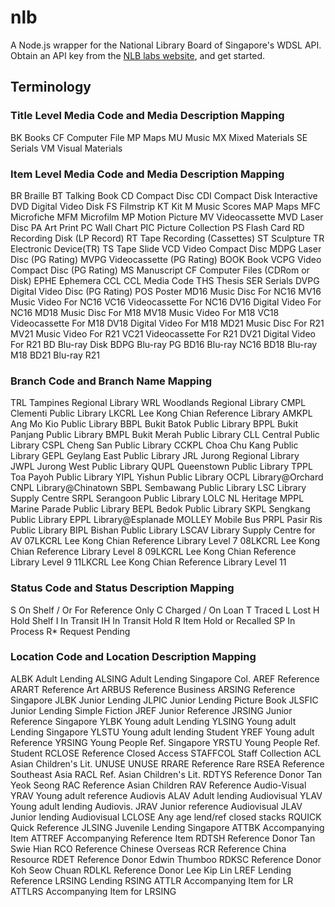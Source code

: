 # nlb

A Node.js wrapper for the National Library Board of Singapore's WDSL API. Obtain an API key from the [NLB labs website](http://www.nlb.gov.sg/labs/mash-create-collaborate/), and get started.

## Terminology

### Title Level Media Code and Media Description Mapping

BK Books
CF Computer File
MP Maps
MU Music
MX Mixed Materials
SE Serials
VM Visual Materials

### Item Level Media Code and Media Description Mapping

BR Braille
BT Talking Book
CD Compact Disc
CDI Compact Disk Interactive
DVD Digital Video Disk
FS Filmstrip
KT Kit
M Music Scores
MAP Maps
MFC Microfiche
MFM Microfilm
MP Motion Picture
MV Videocassette
MVD Laser Disc
PA Art Print
PC Wall Chart
PIC Picture Collection
PS Flash Card
RD Recording Disk (LP Record)
RT Tape Recording (Cassettes)
ST Sculpture
TR Electronic Device(TR)
TS Tape Slide
VCD Video Compact Disc
MDPG Laser Disc (PG Rating)
MVPG Videocassette (PG Rating)
BOOK Book
VCPG Video Compact Disc (PG Rating)
MS Manuscript
CF Computer Files (CDRom or Disk)
EPHE Ephemera
CCL CCL Media Code
THS Thesis
SER Serials
DVPG Digital Video Disc (PG Rating)
POS Poster
MD16 Music Disc For NC16
MV16 Music Video For NC16
VC16 Videocassette For NC16
DV16 Digital Video For NC16
MD18 Music Disc For M18
MV18 Music Video For M18
VC18 Videocassette For M18
DV18 Digital Video For M18
MD21 Music Disc For R21
MV21 Music Video For R21
VC21 Videocassette For R21
DV21 Digital Video For R21
BD Blu-ray Disk
BDPG Blu-ray PG
BD16 Blu-ray NC16
BD18 Blu-ray M18
BD21 Blu-ray R21

### Branch Code and Branch Name Mapping

TRL Tampines Regional Library
WRL Woodlands Regional Library
CMPL Clementi Public Library
LKCRL Lee Kong Chian Reference Library
AMKPL Ang Mo Kio Public Library
BBPL Bukit Batok Public Library
BPPL Bukit Panjang Public Library
BMPL Bukit Merah Public Library
CLL Central Public Library
CSPL Cheng San Public Library
CCKPL Choa Chu Kang Public Library
GEPL Geylang East Public Library
JRL Jurong Regional Library
JWPL Jurong West Public Library
QUPL Queenstown Public Library
TPPL Toa Payoh Public Library
YIPL Yishun Public Library
OCPL Library@Orchard
CNPL Library@Chinatown
SBPL Sembawang Public Library
LSC Library Supply Centre
SRPL Serangoon Public Library
LOLC NL Heritage
MPPL Marine Parade Public Library
BEPL Bedok Public Library
SKPL Sengkang Public Library
EPPL Library@Esplanade
MOLLEY Mobile Bus
PRPL Pasir Ris Public Library
BIPL Bishan Public Library
LSCAV Library Supply Centre for AV
07LKCRL Lee Kong Chian Reference Library Level 7
08LKCRL Lee Kong Chian Reference Library Level 8
09LKCRL Lee Kong Chian Reference Library Level 9
11LKCRL Lee Kong Chian Reference Library Level 11

### Status Code and Status Description Mapping

S On Shelf / Or For Reference Only
C Charged / On Loan
T Traced
L Lost
H Hold Shelf
I In Transit
IH In Transit Hold
R Item Hold or Recalled
SP In Process
R* Request Pending

### Location Code and Location Description Mapping

ALBK Adult Lending
ALSING Adult Lending Singapore Col.
AREF Reference
ARART Reference Art
ARBUS Reference Business
ARSING Reference Singapore
JLBK Junior Lending
JLPIC Junior Lending Picture Book
JLSFIC Junior Lending Simple Fiction
JREF Junior Reference
JRSING Junior Reference Singapore
YLBK Young adult Lending
YLSING Young adult Lending Singapore
YLSTU Young adult lending Student
YREF Young adult Reference
YRSING Young People Ref. Singapore
YRSTU Young People Ref. Student
RCLOSE Reference Closed Access
STAFFCOL Staff Collection
ACL Asian Children's Lit.
UNUSE UNUSE
RRARE Reference Rare
RSEA Reference Southeast Asia
RACL Ref. Asian Children's Lit.
RDTYS Reference Donor Tan Yeok Seong
RAC Reference Asian Children
RAV Reference Audio-Visual
YRAV Young adult reference Audiovis
ALAV Adult lending Audiovisual
YLAV Young adult lending Audiovis.
JRAV Junior reference Audiovisual
JLAV Junior lending Audiovisual
LCLOSE Any age lend/ref closed stacks
RQUICK Quick Reference
JLSING Juvenile Lending Singapore
ATTBK Accompanying Item
ATTREF Accompanying Reference Item
RDTSH Reference Donor Tan Swie Hian
RCO Reference Chinese Overseas
RCR Reference China Resource
RDET Reference Donor Edwin Thumboo
RDKSC Reference Donor Koh Seow Chuan
RDLKL Reference Donor Lee Kip Lin
LREF Lending Reference
LRSING Lending RSING
ATTLR Accompanying Item for LR
ATTLRS Accompanying Item for LRSING